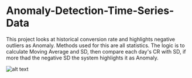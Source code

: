 # Anomaly-Detection-Time-Series-Data

This project looks at historical conversion rate and highlights negative outliers as Anomaly. Methods used for this are all statistics. The logic is to calculate Moving Average and SD, then compare each day's CR with SD, if more thad the negative SD the system highlights it as Anomaly.

![alt text](https://github.com/reza-adi/Anomaly-Detection-Time-Series-Data/edit/master/graph1.jpg)
